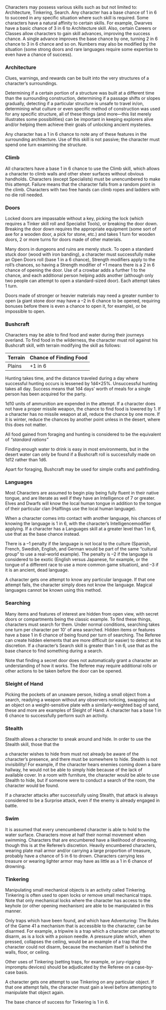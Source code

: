 Characters may possess various skills such as but not limited to: Architecture, Tinkering, Search. Any character has a base chance of 1 in 6 to succeed in any specific situation where such skill is required. Some characters have a natural affinity to certain skills. For example, Dwarves have a basic chance of 3 in 6 to Architecture skill. Also, certain Careers or Classes allow characters to gain skill advances, improving the success chance. A single advance improves the base chance by one, turning 2 in 6 chance to 3 in 6 chance and so on. Numbers may also be modified by the situation (some strong doors and rare languages require some expertise to even have a chance of success).

### Architecture

Clues, warnings, and rewards can be built into the very structures of a character’s surroundings.

Determining if a certain portion of a structure was built at a different time than the surrounding construction, determining if a passage shifts or slopes gradually, detecting if a particular structure is unsafe to travel in/on, determining what culture or even specific method of construction was used for any specific structure, all of these things (and more—this list merely illustrates some possibilities) can be important in keeping explorers alive and/or helping them achieve their goals of unlocking ancient mysteries.

Any character has a 1 in 6 chance to note any of these features in the surrounding architecture. Use of this skill is not passive; the character must spend one turn examining the structure.
### Climb
All characters have a base 1 in 6 chance to use the Climb skill, which allows a character to climb walls and other sheer surfaces without obvious handholds. Characters (except Specialists) must be unencumbered to make this attempt. Failure means that the character falls from a random point in the climb. Characters with two free hands can climb ropes and ladders with no die roll needed.
### Doors
Locked doors are impassable without a key, picking the lock (which requires a Tinker skill roll and Specialist Tools), or breaking the door down. Breaking the door down requires the appropriate equipment (some sort of axe for a wooden door, a pick for stone, etc.) and takes 1 turn for wooden doors, 2 or more turns for doors made of other materials.

Many doors in dungeons and ruins are merely stuck. To open a standard stuck door (wood with iron banding), a character must successfully make an Open Doors roll (base 1 in a 6 chance), Strength modifiers apply to the roll’s chances, so having a Strength modifier of +1 means there is a 2 in 6 chance of opening the door. Use of a crowbar adds a further 1 to the chance, and each additional person helping adds another (although only two people can attempt to open a standard-sized door). Each attempt takes 1 turn.

Doors made of stronger or heavier materials may need a greater number to open (a giant stone door may have a –2 in 6 chance to be opened, requiring bonuses before there is even a chance to open it, for example), or be impossible to open.

### Bushcraft
Characters may be able to find food and water during their journeys overland. To find food in the wilderness, the character must roll against his Bushcraft skill, with terrain modifying the skill as follows:

| Terrain | Chance of Finding Food |
| ------- | ---------------------- |
| Plains  | +1 in 6                |
Hunting takes time, and the distance traveled during a day where successful hunting occurs is lessened by 1d4×25%. Unsuccessful hunting takes all day. Success means that 1d4 days’ worth of meals for a single person has been acquired for the party.

1d10 units of ammunition are expended in the attempt. If a character does not have a proper missile weapon, the chance to find food is lowered by 1. If a character has no missile weapon at all, reduce the chance by one more. If it is winter, reduce the chances by another point unless in the desert, where this does not matter.

All food gained from foraging and hunting is considered to be the equivalent of *“standard rations”* 

Finding enough water to drink is easy in most environments, but in the desert water can only be found if a Bushcraft roll is successfully made on 1d12 rather than 1d6.

Apart for foraging, Bushcraft may be used for simple crafts and pathfinding.

### Languages
Most Characters are assumed to begin play being fully fluent in their native tongue, and are literate as well if they have an Intelligence of 7 or greater. Elves and Dwarfs will know the local human tongue in addition to the tongue of their particular clan (Halflings use the local human language).

When a character comes into contact with another language, his chances of knowing the language is 1 in 6, with the character’s Intelligencemodifier applying. If a character has a Languages skill at a greater level than 1 in 6, use that as the base chance instead.

There is a –1 penalty if the language is not local to the culture (Spanish, French, Swedish, English, and German would be part of the same “cultural group” to use a real-world example). The penalty is –2 if the language is considered to be exotic (English versus Japanese, for example, or the tongue of a different race to use a more common game situation), and –3 if it is an ancient, dead language.

A character gets one attempt to know any particular language. If that one attempt fails, the character simply does not know the language. Magical languages cannot be known using this method.
### Searching
Many items and features of interest are hidden from open view, with secret doors or compartments being the classic example. To find these things, characters must search for them. Under normal conditions, searching takes one turn per character per 10' of area searched. Hidden items or features have a base 1 in 6 chance of being found per turn of searching. The Referee can create hidden elements that are more difficult (or easier) to detect at his discretion. If a character’s Search skill is greater than 1 in 6, use that as the base chance to find something during a search.

Note that finding a secret door does not automatically grant a character an understanding of how it works. The Referee may require additional rolls or other actions to be taken before the door can be opened.


### Sleight of Hand
Picking the pockets of an unaware person, hiding a small object from a search, readying a weapon without any observers noticing, swapping out an object on a weight-sensitive plate with a similarly-weighted bag of sand, these and more are examples of Sleight of Hand. A character has a base 1 in 6 chance to successfully perform such an activity.

### Stealth
Stealth allows a character to sneak around and hide. In order to use the Stealth skill, those that the

a character wishes to hide from must not already be aware of the character’s presence, and there must be somewhere to hide. Stealth is not invisibility! For example, if the character hears enemies coming down a bare hallway, he would not be able to simply hide because of the lack of available cover. In a room with furniture, the character would be able to use Stealth to hide, but if someone were to conduct a search of the room, the character would be found.

If a character attacks after successfully using Stealth, that attack is always considered to be a Surprise attack, even if the enemy is already engaged in battle.
### Swim
It is assumed that every unencumbered character is able to hold to the water surface. Characters move at half their normal movement when swimming. Characters that are encumbered have a likelihood of drowning, though this is at the Referee’s discretion. Heavily encumbered characters, wearing plate mail armor and/or carrying a large proportion of treasure, probably have a chance of 5 in 6 to drown. Characters carrying less treasure or wearing lighter armor may have as little as a 1 in 6 chance of drowning.
### Tinkering
Manipulating small mechanical objects is an activity called Tinkering. Tinkering is often used to open locks or remove small mechanical traps. Note that only mechanical locks where the character has access to the keyhole (or other opening mechanism) are able to be manipulated in this manner.

Only traps which have been found, and which have Adventuring: The Rules of the Game 41 a mechanism that is accessible to the character, can be disarmed. For example, a tripwire is a trap which a character can attempt to disarm, as is a lock with a poison needle. A pressure plate which, when pressed, collapses the ceiling, would be an example of a trap that the character could not disarm, because the mechanism itself is behind the walls, floor, or ceiling.

Other uses of Tinkering (setting traps, for example, or jury-rigging impromptu devices) should be adjudicated by the Referee on a case-by-case basis.

A character gets one attempt to use Tinkering on any particular object. If that one attempt fails, the character must gain a level before attempting to manipulate that object again.

The base chance of success for Tinkering is 1 in 6.
